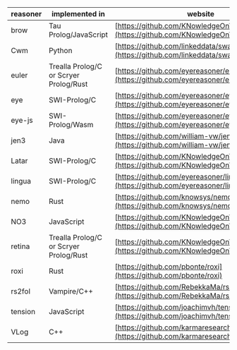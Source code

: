 | reasoner | implemented in | website |
| --------- | ---------- | ----------- |
| brow | Tau Prolog/JavaScript | [https://github.com/KNowledgeOnWebScale/brow](https://github.com/KNowledgeOnWebScale/brow) |
| Cwm | Python | [https://github.com/linkeddata/swap](https://github.com/linkeddata/swap) |
| euler | Trealla Prolog/C or Scryer Prolog/Rust | [https://github.com/eyereasoner/euler](https://github.com/eyereasoner/euler) |
| eye | SWI-Prolog/C | [https://github.com/eyereasoner/eye](https://github.com/eyereasoner/eye) |
| eye-js | SWI-Prolog/Wasm | [https://github.com/eyereasoner/eye-js](https://github.com/eyereasoner/eye-js) |
| jen3 | Java | [https://github.com/william-vw/jen3](https://github.com/william-vw/jen3) |
| Latar | SWI-Prolog/C | [https://github.com/KNowledgeOnWebScale/Latar](https://github.com/KNowledgeOnWebScale/Latar) |
| lingua | SWI-Prolog/C | [https://github.com/eyereasoner/lingua](https://github.com/eyereasoner/lingua) |
| nemo | Rust | [https://github.com/knowsys/nemo](https://github.com/knowsys/nemo) |
| NO3 | JavaScript | [https://github.com/KNowledgeOnWebScale/NO3](https://github.com/KNowledgeOnWebScale/NO3) |
| retina | Trealla Prolog/C or Scryer Prolog/Rust | [https://github.com/KNowledgeOnWebScale/retina](https://github.com/KNowledgeOnWebScale/retina) |
| roxi | Rust | [https://github.com/pbonte/roxi](https://github.com/pbonte/roxi) |
| rs2fol | Vampire/C++ | [https://github.com/RebekkaMa/rs2fol](https://github.com/RebekkaMa/rs2fol) |
| tension | JavaScript | [https://github.com/joachimvh/tension.js](https://github.com/joachimvh/tension.js) |
| VLog | C++ | [https://github.com/karmaresearch/vlog](https://github.com/karmaresearch/vlog) |
